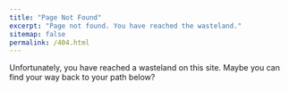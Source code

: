 ```yaml
---
title: "Page Not Found"
excerpt: "Page not found. You have reached the wasteland."
sitemap: false
permalink: /404.html
---
```


Unfortunately, you have reached a wasteland on this site. Maybe you can find your way back to your path below? 

<script type="text/javascript">
  var GOOG_FIXURL_LANG = 'en';
  var GOOG_FIXURL_SITE = '{{ site.url }}'
</script>
<script type="text/javascript"
  src="//linkhelp.clients.google.com/tbproxy/lh/wm/fixurl.js">
</script>
